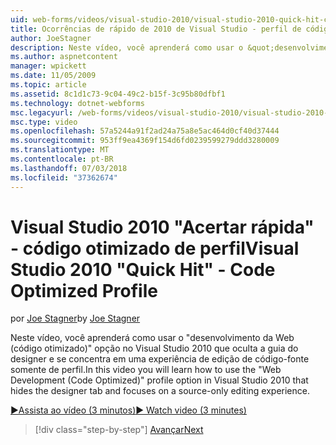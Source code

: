 ```yaml
---
uid: web-forms/videos/visual-studio-2010/visual-studio-2010-quick-hit-code-optimized-profile
title: Ocorrências de rápido de 2010 de Visual Studio - perfil de código otimizado | Microsoft Docs
author: JoeStagner
description: Neste vídeo, você aprenderá como usar o &quot;desenvolvimento da Web (código otimizado)&quot; opção no Visual Studio 2010 que oculta a guia designer de perfil e...
ms.author: aspnetcontent
manager: wpickett
ms.date: 11/05/2009
ms.topic: article
ms.assetid: 8c1d1c73-9c04-49c2-b15f-3c95b80dfbf1
ms.technology: dotnet-webforms
msc.legacyurl: /web-forms/videos/visual-studio-2010/visual-studio-2010-quick-hit-code-optimized-profile
msc.type: video
ms.openlocfilehash: 57a5244a91f2ad24a75a8e5ac464d0cf40d37444
ms.sourcegitcommit: 953ff9ea4369f154d6fd0239599279ddd3280009
ms.translationtype: MT
ms.contentlocale: pt-BR
ms.lasthandoff: 07/03/2018
ms.locfileid: "37362674"
---
```

<a name="visual-studio-2010-quick-hit---code-optimized-profile"></a><span data-ttu-id="66488-103">Visual Studio 2010 "Acertar rápida" - código otimizado de perfil</span><span class="sxs-lookup"><span data-stu-id="66488-103">Visual Studio 2010 "Quick Hit" - Code Optimized Profile</span></span>
====================
<span data-ttu-id="66488-104">por [Joe Stagner](https://github.com/JoeStagner)</span><span class="sxs-lookup"><span data-stu-id="66488-104">by [Joe Stagner](https://github.com/JoeStagner)</span></span>

<span data-ttu-id="66488-105">Neste vídeo, você aprenderá como usar o &quot;desenvolvimento da Web (código otimizado)&quot; opção no Visual Studio 2010 que oculta a guia do designer e se concentra em uma experiência de edição de código-fonte somente de perfil.</span><span class="sxs-lookup"><span data-stu-id="66488-105">In this video you will learn how to use the &quot;Web Development (Code Optimized)&quot; profile option in Visual Studio 2010 that hides the designer tab and focuses on a source-only editing experience.</span></span> 

[<span data-ttu-id="66488-106">&#9654;Assista ao vídeo (3 minutos)</span><span class="sxs-lookup"><span data-stu-id="66488-106">&#9654; Watch video (3 minutes)</span></span>](https://channel9.msdn.com/Blogs/ASP-NET-Site-Videos/visual-studio-2010-quick-hit-code-optimized-profile)

> [!div class="step-by-step"]
> [<span data-ttu-id="66488-107">Avançar</span><span class="sxs-lookup"><span data-stu-id="66488-107">Next</span></span>](visual-studio-2010-quick-hit-code-search-view-hierarchy.md)
